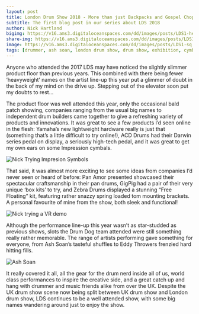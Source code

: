 ```yaml
---
layout: post
title: London Drum Show 2018 - More than just Backpacks and Gospel Chops
subtitle: The first blog post in our series about LDS 2018
author: Nick Hartland
bigimg: https://v16.ams3.digitaloceanspaces.com/dd/images/posts/LDS1-header.jpg
share-img: https://v16.ams3.digitaloceanspaces.com/dd/images/posts/LDS1-shareimage.jpg
image: https://v16.ams3.digitaloceanspaces.com/dd/images/posts/LDS1-sq.jpg
tags: [drummer, ash soan, london drum show, drum show, exhibition, cymbals, vr, drummers]
---
```



Anyone who attended the 2017 LDS may have noticed the slightly slimmer product floor than previous years. This combined with there being fewer ‘heavyweight’ names on the artist line-up this year put a glimmer of doubt in the back of my mind on the drive up. Stepping out of the elevator soon put my doubts to rest...

The product floor was well attended this year, only the occasional bald patch showing, companies ranging from the usual big names to independent drum builders came together to give a refreshing variety of products and innovations. It was great to see a few products I’d seen online in the flesh: Yamaha’s new lightweight hardware really is just that (something that’s a little difficult to try online!), ACD Drums had their Darwin series pedal on display, a seriously high-tech pedal, and it was great to get my own ears on some Impression cymbals.

![Nick Trying Impresion Symbols](https://v16.ams3.digitaloceanspaces.com/dd/images/posts/LDS1-cymbols-img2.jpg)

That said, it was almost more exciting to see some ideas from companies I’d never seen or heard of before: Pan Amor presented showcased their spectacular craftsmanship in their pan drums, GigPig had a pair of their very unique ‘box kits’ to try, and Zebra Drums displayed a stunning “Free Floating” kit, featuring rather snazzy spring loaded tom mounting brackets. A personal favourite of mine from the show, both sleek and functional!

![Nick trying a VR demo](https://v16.ams3.digitaloceanspaces.com/dd/images/posts/LDS1-vr-IMG3.jpg)

Although the performance line-up this year wasn’t as star-studded as previous shows, slots the Drum Dog team attended were still something really rather memorable. The range of artists performing gave something for everyone, from Ash Soan’s tasteful shuffles to Eddy Throwers frenzied hard hitting fills.

![Ash Soan](https://v16.ams3.digitaloceanspaces.com/dd/images/posts/LDS1-ash-img1.jpg)

It really covered it all, all the gear for the drum nerd inside all of us, world class performances to inspire the creative side, and a great catch up and hang with drummer and music friends alike from over the UK. Despite the UK drum show scene now being split between UK drum show and London drum show, LDS continues to be a well attended show, with some big names wandering around just to enjoy the show.  
